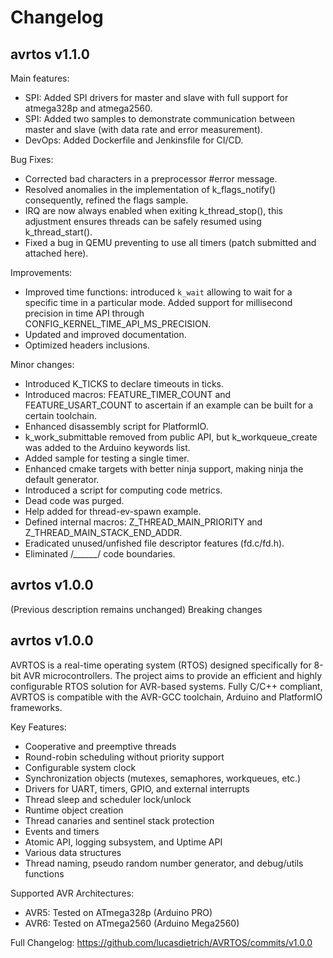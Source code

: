 # Changelog

## avrtos v1.1.0

Main features:
- SPI: Added SPI drivers for master and slave with full support for atmega328p
  and atmega2560.
- SPI: Added two samples to demonstrate communication between master and slave
  (with data rate and error measurement).
- DevOps: Added Dockerfile and Jenkinsfile for CI/CD.
  
Bug Fixes:
- Corrected bad characters in a preprocessor #error message.
- Resolved anomalies in the implementation of k_flags_notify() consequently,
  refined the flags sample.
- IRQ are now always enabled when exiting k_thread_stop(), this adjustment
  ensures threads can be safely resumed using k_thread_start().
- Fixed a bug in QEMU preventing to use all timers (patch submitted and attached
  here).

Improvements:
- Improved time functions: introduced `k_wait` allowing to wait for a specific
  time in a particular mode. Added support for millisecond precision in time API
  through CONFIG_KERNEL_TIME_API_MS_PRECISION.
- Updated and improved documentation.
- Optimized headers inclusions.

Minor changes:
- Introduced K_TICKS to declare timeouts in ticks.
- Introduced macros: FEATURE_TIMER_COUNT and FEATURE_USART_COUNT to ascertain if
  an example can be built for a certain toolchain.
- Enhanced disassembly script for PlatformIO.
- k_work_submittable removed from public API, but k_workqueue_create was added
  to the Arduino keywords list.
- Added sample for testing a single timer.
- Enhanced cmake targets with better ninja support, making ninja the default
  generator.
- Introduced a script for computing code metrics.
- Dead code was purged.
- Help added for thread-ev-spawn example.
- Defined internal macros: Z_THREAD_MAIN_PRIORITY and
  Z_THREAD_MAIN_STACK_END_ADDR.
- Eradicated unused/unfished file descriptor features (fd.c/fd.h).
- Eliminated /*______*/ code boundaries.

## avrtos v1.0.0

(Previous description remains unchanged)
Breaking changes

## avrtos v1.0.0

AVRTOS is a real-time operating system (RTOS) designed specifically for 8-bit
AVR microcontrollers. The project aims to provide an efficient and highly
configurable RTOS solution for AVR-based systems. Fully C/C++ compliant, AVRTOS
is compatible with the AVR-GCC toolchain, Arduino and PlatformIO frameworks.

Key Features:

- Cooperative and preemptive threads
- Round-robin scheduling without priority support
- Configurable system clock
- Synchronization objects (mutexes, semaphores, workqueues, etc.)
- Drivers for UART, timers, GPIO, and external interrupts
- Thread sleep and scheduler lock/unlock
- Runtime object creation
- Thread canaries and sentinel stack protection
- Events and timers
- Atomic API, logging subsystem, and Uptime API
- Various data structures
- Thread naming, pseudo random number generator, and debug/utils functions

Supported AVR Architectures:

- AVR5: Tested on ATmega328p (Arduino PRO)
- AVR6: Tested on ATmega2560 (Arduino Mega2560)

Full Changelog: https://github.com/lucasdietrich/AVRTOS/commits/v1.0.0